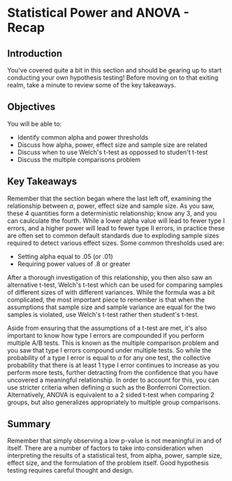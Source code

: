 
# Statistical Power and ANOVA - Recap

## Introduction

You've covered quite a bit in this section and should be gearing up to start conducting your own hypothesis testing! Before moving on to that exiting realm, take a minute to review some of the key takeaways.

## Objectives
You will be able to:
* Identify common alpha and power thresholds
* Discuss how alpha, power, effect size and sample size are related
* Discuss when to use Welch's t-test as oppossed to studen't t-test
* Discuss the multiple comparisons problem

## Key Takeaways

Remember that the section began where the last left off, examining the relationship between $\alpha$, power, effect size and sample size. As you saw, these 4 quantities form a deterministic relationship; know any 3, and you can caulculate the fourth. While a lower alpha value will lead to fewer type I errors, and a higher power will lead to fewer type II errors, in practice these are often set to common default standards due to exploding sample sizes required to detect various effect sizes. Some common thresholds used are:

* Setting alpha equal to .05 (or .01)
* Requiring power values of .8 or greater


After a thorough investigation of this relationship, you then also saw an alternative t-test, Welch's t-test which can be used for comparing samples of different sizes of with different variances. While the formula was a bit complicated, the most important piece to remember is that when the assumptions that sample size and sample variance are equal for the two samples is violated, use Welch's t-test rather then student's t-test.

Aside from ensuring that the assumptions of a t-test are met, it's also important to know how type I errors are compounded if you perform multiple A/B tests. This is known as the multiple comparison problem and you saw that type I errors compound under multiple tests. So while the probability of a type I error is equal to $\alpha$ for any one test, the collective probability that there is at least 1 type I error continues to increase as you perform more tests, further detracting from the confidence that you have uncovered a meaningful relationship. In order to account for this, you can use stricter criteria when defining $\alpha$ such as the Bonferroni Correction. Alternatively, ANOVA is equivalent to a 2 sided t-test when comparing 2 groups, but also generalizes appropriately to multiple group comparisons. 

## Summary

Remember that simply observing a low p-value is not meaningful in and of itself. There are a number of factors to take into consideration when interpreting the results of a statistical test, from alpha, power, sample size, effect size, and the formulation of the problem itself. Good hypothesis testing requires careful thought and design.
